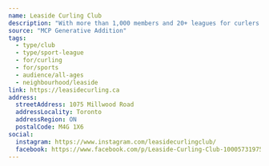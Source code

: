 ```yaml
---
name: Leaside Curling Club
description: "With more than 1,000 members and 20+ leagues for curlers of all ages and abilities, Leaside is the province's largest curling club. Our club pro is John Epping, who is top-ranked on the World Curling Tour. He can be booked for individual or team lessons. For non-members, club and ice rental, bonspiels and learn to curl programming are available throughout the season."
source: "MCP Generative Addition"
tags:
  - type/club
  - type/sport-league
  - for/curling
  - for/sports
  - audience/all-ages
  - neighbourhood/leaside
link: https://leasidecurling.ca
address:
  streetAddress: 1075 Millwood Road
  addressLocality: Toronto
  addressRegion: ON
  postalCode: M4G 1X6
social:
  instagram: https://www.instagram.com/leasidecurlingclub/
  facebook: https://www.facebook.com/p/Leaside-Curling-Club-100057319755739/
---
```


